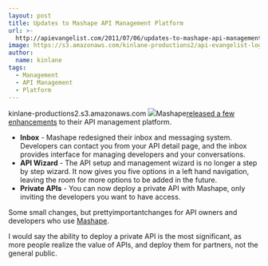 ```yaml
---
layout: post
title: Updates to Mashape API Management Platform
url: >-
  http://apievangelist.com/2011/07/06/updates-to-mashape-api-management-platform/
image: https://s3.amazonaws.com/kinlane-productions2/api-evangelist-logos/api-evangelist-butterfly-vertical.png
author:
  name: kinlane
tags:
  - Management
  - API Management
  - Platform
---
```

kinlane-productions2.s3.amazonaws.com ![](http://kinlane-productions.s3.amazonaws.com/api-service-providers/mashape/mashape-manage-your-APIs.png)Mashape[released a few enhancements](http://blog.mashape.com/introducing-some-new-things-inbox-new-wizard "released a few new enhancements") to their API management platform.

*   **Inbox** - Mashape redesigned their inbox and messaging system. Developers can contact you from your API detail page, and the inbox provides interface for managing developers and your conversations.
*   **API Wizard** - The API setup and management wizard is no longer a step by step wizard. It now gives you five options in a left hand navigation, leaving the room for more options to be added in the future.
*   **Private APIs** - You can now deploy a private API with Mashape, only inviting the developers you want to have access.

Some small changes, but prettyimportantchanges for API owners and developers who use [Mashape](http://apievangelist.com/2011/03/04/mashape-api-service-provider/ "Mashape").

I would say the ability to deploy a private API is the most significant, as more people realize the value of APIs, and deploy them for partners, not the general public.